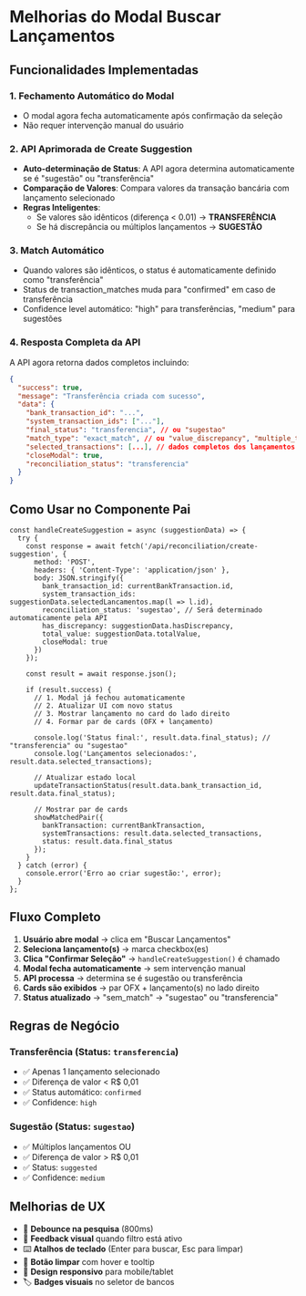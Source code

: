 # Melhorias do Modal Buscar Lançamentos

## Funcionalidades Implementadas

### 1. **Fechamento Automático do Modal**
- O modal agora fecha automaticamente após confirmação da seleção
- Não requer intervenção manual do usuário

### 2. **API Aprimorada de Create Suggestion**
- **Auto-determinação de Status**: A API agora determina automaticamente se é "sugestão" ou "transferência"
- **Comparação de Valores**: Compara valores da transação bancária com lançamento selecionado
- **Regras Inteligentes**:
  - Se valores são idênticos (diferença < 0.01) → **TRANSFERÊNCIA**
  - Se há discrepância ou múltiplos lançamentos → **SUGESTÃO**

### 3. **Match Automático**
- Quando valores são idênticos, o status é automaticamente definido como "transferência"
- Status de transaction_matches muda para "confirmed" em caso de transferência
- Confidence level automático: "high" para transferências, "medium" para sugestões

### 4. **Resposta Completa da API**
A API agora retorna dados completos incluindo:
```json
{
  "success": true,
  "message": "Transferência criada com sucesso",
  "data": {
    "bank_transaction_id": "...",
    "system_transaction_ids": ["..."],
    "final_status": "transferencia", // ou "sugestao"
    "match_type": "exact_match", // ou "value_discrepancy", "multiple_transactions"
    "selected_transactions": [...], // dados completos dos lançamentos
    "closeModal": true,
    "reconciliation_status": "transferencia"
  }
}
```

## Como Usar no Componente Pai

```tsx
const handleCreateSuggestion = async (suggestionData) => {
  try {
    const response = await fetch('/api/reconciliation/create-suggestion', {
      method: 'POST',
      headers: { 'Content-Type': 'application/json' },
      body: JSON.stringify({
        bank_transaction_id: currentBankTransaction.id,
        system_transaction_ids: suggestionData.selectedLancamentos.map(l => l.id),
        reconciliation_status: 'sugestao', // Será determinado automaticamente pela API
        has_discrepancy: suggestionData.hasDiscrepancy,
        total_value: suggestionData.totalValue,
        closeModal: true
      })
    });

    const result = await response.json();
    
    if (result.success) {
      // 1. Modal já fechou automaticamente
      // 2. Atualizar UI com novo status
      // 3. Mostrar lançamento no card do lado direito
      // 4. Formar par de cards (OFX + lançamento)
      
      console.log('Status final:', result.data.final_status); // "transferencia" ou "sugestao"
      console.log('Lançamentos selecionados:', result.data.selected_transactions);
      
      // Atualizar estado local
      updateTransactionStatus(result.data.bank_transaction_id, result.data.final_status);
      
      // Mostrar par de cards
      showMatchedPair({
        bankTransaction: currentBankTransaction,
        systemTransactions: result.data.selected_transactions,
        status: result.data.final_status
      });
    }
  } catch (error) {
    console.error('Erro ao criar sugestão:', error);
  }
};
```

## Fluxo Completo

1. **Usuário abre modal** → clica em "Buscar Lançamentos"
2. **Seleciona lançamento(s)** → marca checkbox(es)
3. **Clica "Confirmar Seleção"** → `handleCreateSuggestion()` é chamado
4. **Modal fecha automaticamente** → sem intervenção manual
5. **API processa** → determina se é sugestão ou transferência
6. **Cards são exibidos** → par OFX + lançamento(s) no lado direito
7. **Status atualizado** → "sem_match" → "sugestao" ou "transferencia"

## Regras de Negócio

### Transferência (Status: `transferencia`)
- ✅ Apenas 1 lançamento selecionado
- ✅ Diferença de valor < R$ 0,01
- ✅ Status automático: `confirmed`
- ✅ Confidence: `high`

### Sugestão (Status: `sugestao`) 
- ✅ Múltiplos lançamentos OU
- ✅ Diferença de valor > R$ 0,01
- ✅ Status: `suggested`
- ✅ Confidence: `medium`

## Melhorias de UX

- 🔄 **Debounce na pesquisa** (800ms)
- 🎯 **Feedback visual** quando filtro está ativo
- ⌨️ **Atalhos de teclado** (Enter para buscar, Esc para limpar)
- 🧹 **Botão limpar** com hover e tooltip
- 📱 **Design responsivo** para mobile/tablet
- 🏷️ **Badges visuais** no seletor de bancos
